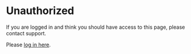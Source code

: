 # Unauthorized

If you are logged in and think you should have access to this page, please contact support.

Please [log in here](/.netlify/functions/login).

